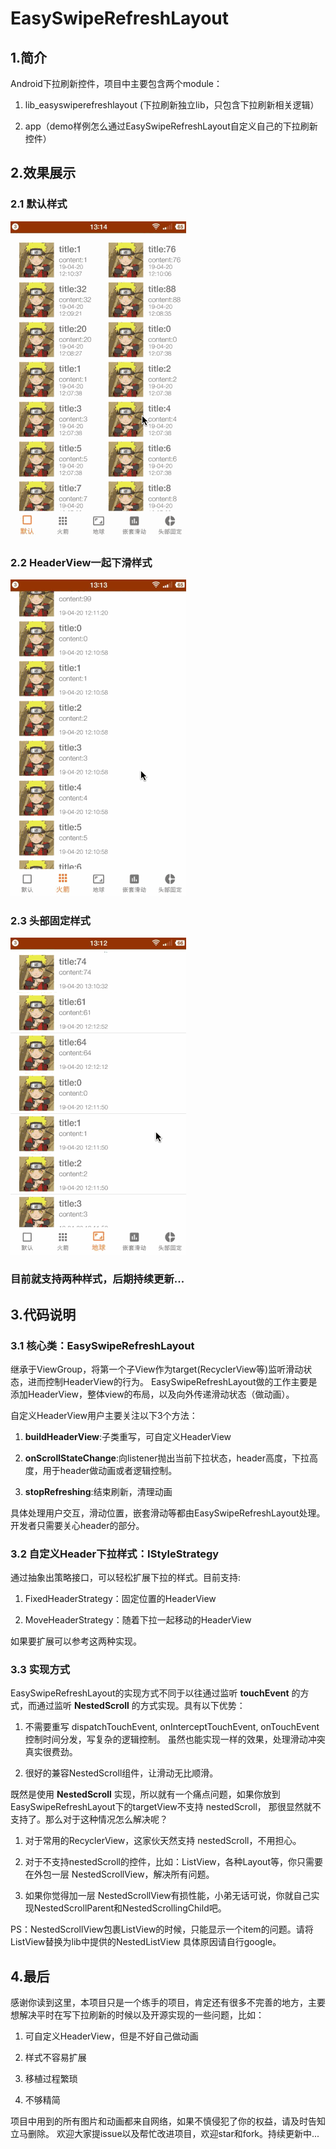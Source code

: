 # EasySwipeRefreshLayout

## 1.简介

Android下拉刷新控件，项目中主要包含两个module：

1. lib_easyswiperefreshlayout (下拉刷新独立lib，只包含下拉刷新相关逻辑）

2. app（demo样例怎么通过EasySwipeRefreshLayout自定义自己的下拉刷新控件）

## 2.效果展示

### 2.1 默认样式

![action1](/images/action1.gif)

### 2.2 HeaderView一起下滑样式

![action2](/images/action2.gif)

### 2.3 头部固定样式

![action3](/images/action3.gif)

### 目前就支持两种样式，后期持续更新...

## 3.代码说明

### 3.1 核心类：EasySwipeRefreshLayout

继承于ViewGroup，将第一个子View作为target(RecyclerView等)监听滑动状态，进而控制HeaderView的行为。
EasySwipeRefreshLayout做的工作主要是添加HeaderView，整体view的布局，以及向外传递滑动状态（做动画）。

自定义HeaderView用户主要关注以下3个方法：

1. **buildHeaderView**:子类重写，可自定义HeaderView

2. **onScrollStateChange**:向listener抛出当前下拉状态，header高度，下拉高度，用于header做动画或者逻辑控制。

3. **stopRefreshing**:结束刷新，清理动画

具体处理用户交互，滑动位置，嵌套滑动等都由EasySwipeRefreshLayout处理。开发者只需要关心header的部分。

### 3.2 自定义Header下拉样式：IStyleStrategy

通过抽象出策略接口，可以轻松扩展下拉的样式。目前支持:

1. FixedHeaderStrategy：固定位置的HeaderView

2. MoveHeaderStrategy：随着下拉一起移动的HeaderView

如果要扩展可以参考这两种实现。

### 3.3 实现方式

EasySwipeRefreshLayout的实现方式不同于以往通过监听 **touchEvent** 的方式，而通过监听 **NestedScroll**
的方式实现。具有以下优势：

1. 不需要重写 dispatchTouchEvent, onInterceptTouchEvent, onTouchEvent 控制时间分发，写复杂的逻辑控制。
虽然也能实现一样的效果，处理滑动冲突真实很费劲。

2. 很好的兼容NestedScroll组件，让滑动无比顺滑。

既然是使用 **NestedScroll** 实现，所以就有一个痛点问题，如果你放到EasySwipeRefreshLayout下的targetView不支持 nestedScroll，
那很显然就不支持了。那么对于这种情况怎么解决呢？

1. 对于常用的RecyclerView，这家伙天然支持 nestedScroll，不用担心。

2. 对于不支持nestedScroll的控件，比如：ListView，各种Layout等，你只需要在外包一层 NestedScrollView，解决所有问题。

3. 如果你觉得加一层 NestedScrollView有损性能，小弟无话可说，你就自己实现NestedScrollParent和NestedScrollingChild吧。

PS：NestedScrollView包裹ListView的时候，只能显示一个item的问题。请将ListView替换为lib中提供的NestedListView
具体原因请自行google。

## 4.最后

感谢你读到这里，本项目只是一个练手的项目，肯定还有很多不完善的地方，主要想解决平时在写下拉刷新的时候以及开源实现的一些问题，比如：

1. 可自定义HeaderView，但是不好自己做动画

2. 样式不容易扩展

3. 移植过程繁琐

4. 不够精简

项目中用到的所有图片和动画都来自网络，如果不慎侵犯了你的权益，请及时告知立马删除。
欢迎大家提issue以及帮忙改进项目，欢迎star和fork。持续更新中...
